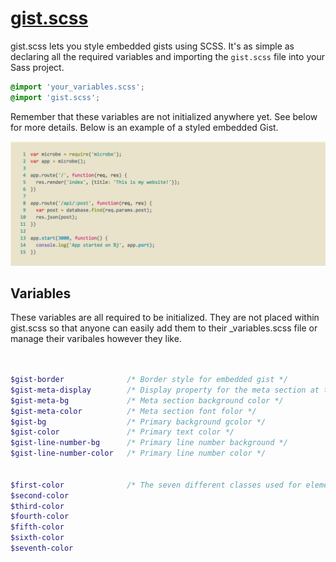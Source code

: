 # [gist.scss](aweary.github.io/gist.scss)

gist.scss lets you style embedded gists using SCSS. It's as simple as declaring all the required variables and importing the `gist.scss` file into your Sass project.

```scss
@import 'your_variables.scss';
@import 'gist.scss';
```
Remember that these variables are not initialized anywhere yet. See below for more details. Below is an example of a styled embedded Gist.

![gist.scss example](https://raw.githubusercontent.com/Aweary/gist.scss/master/docs/example.png)

## Variables

These variables are all required to be initialized. They are not placed
within gist.scss so that anyone can easily add them to their _variables.scss file
or manage their varibales however they like.


```scss


$gist-border              /* Border style for embedded gist */
$gist-meta-display        /* Display property for the meta section at the bottom  */
$gist-meta-bg             /* Meta section background color */
$gist-meta-color          /* Meta section font folor */
$gist-bg                  /* Primary background gcolor */
$gist-color               /* Primary text color */
$gist-line-number-bg      /* Primary line number background */
$gist-line-number-color   /* Primary line number color */


$first-color              /* The seven different classes used for element styles */
$second-color
$third-color
$fourth-color
$fifth-color
$sixth-color
$seventh-color

```
